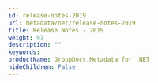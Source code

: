 ```yaml
---
id: release-notes-2019
url: metadata/net/release-notes-2019
title: Release Notes - 2019
weight: 97
description: ""
keywords: 
productName: GroupDocs.Metadata for .NET
hideChildren: False
---
```

